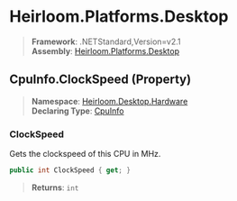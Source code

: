 # Heirloom.Platforms.Desktop

> **Framework**: .NETStandard,Version=v2.1  
> **Assembly**: [Heirloom.Platforms.Desktop][0]

## CpuInfo.ClockSpeed (Property)

> **Namespace**: [Heirloom.Desktop.Hardware][0]  
> **Declaring Type**: [CpuInfo][1]

### ClockSpeed

Gets the clockspeed of this CPU in MHz.

```cs
public int ClockSpeed { get; }
```

> **Returns**: `int`

[0]: ../../../Heirloom.Platforms.Desktop.md
[1]: ../CpuInfo.md
